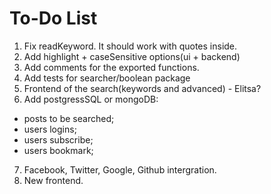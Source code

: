 # To-Do List
1. Fix readKeyword. It should work with quotes inside.
2. Add highlight + caseSensitive options(ui + backend)
3. Add comments for the exported functions.
4. Add tests for searcher/boolean package
5. Frontend of the search(keywords and advanced) - Elitsa?
6. Add postgressSQL or mongoDB:
- posts to be searched;
- users logins;
- users subscribe;
- users bookmark;
7. Facebook, Twitter, Google, Github intergration.
8. New frontend.
